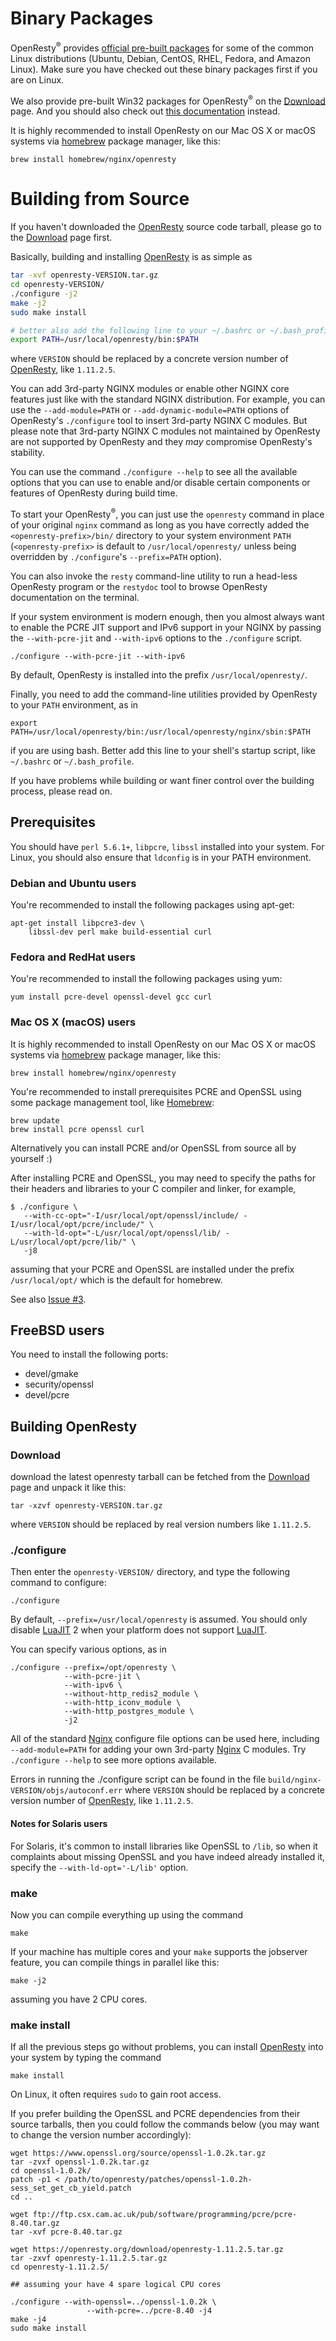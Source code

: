 <!---
    @title         Installation
    @creator       Yichun Zhang
    @created       2011-06-21 04:40 GMT
--->

# Binary Packages

OpenResty<sup>&reg;</sup> provides [official pre-built packages](linux-packages.html) for some of the common
Linux distributions (Ubuntu, Debian, CentOS, RHEL, Fedora, and Amazon Linux).
Make sure you have checked out these binary packages first if you are on Linux.

We also provide pre-built Win32 packages for OpenResty<sup>&reg;</sup> on the [Download](download.html) page. And you should
also check out [this documentation](https://github.com/openresty/openresty/blob/master/doc/README-win32.md#readme) instead.

It is highly recommended to install OpenResty on our Mac OS X or macOS systems via [homebrew](https://brew.sh/) package manager, like this:

```
brew install homebrew/nginx/openresty
```

# Building from Source

If you haven't downloaded the [OpenResty](openresty.html) source code tarball,
please go to the [Download](download.html) page first.

Basically, building and installing [OpenResty](openresty.html) is as simple
as

```bash
tar -xvf openresty-VERSION.tar.gz
cd openresty-VERSION/
./configure -j2
make -j2
sudo make install

# better also add the following line to your ~/.bashrc or ~/.bash_profile file.
export PATH=/usr/local/openresty/bin:$PATH
```

where `VERSION` should be replaced by a concrete version number of [OpenResty](openresty.html),
like `1.11.2.5`.

You can add 3rd-party NGINX modules or enable other NGINX core features just like with the standard
NGINX distribution. For example, you can use the `--add-module=PATH` or `--add-dynamic-module=PATH` options
of OpenResty's `./configure` tool to insert 3rd-party NGINX C modules. But please note that 3rd-party NGINX C modules
not maintained by OpenResty are not supported by OpenResty and they *may* compromise OpenResty's stability.

You can use the command `./configure --help` to see all the available options that you can use to
enable and/or disable certain components or features of OpenResty during build time.

To start your OpenResty<sup>&reg;</sup>, you can just use the `openresty` command in place of your original `nginx`
command as long as you have correctly added the `<openresty-prefix>/bin/` directory to your system
environment `PATH` (`<openresty-prefix>` is default to `/usr/local/openresty/` unless being overridden
by `./configure`'s `--prefix=PATH` option).

You can also invoke the `resty` command-line utility to run a head-less OpenResty program
or the `restydoc` tool to browse OpenResty documentation on the terminal.

If your system environment is modern enough, then you almost always want to
enable the PCRE JIT support and IPv6 support in your NGINX by passing the `--with-pcre-jit` and
`--with-ipv6` options to the `./configure` script.

```
./configure --with-pcre-jit --with-ipv6
```

By default, OpenResty is installed into the prefix `/usr/local/openresty/`.

Finally, you need to add the command-line utilities provided by OpenResty to your
`PATH` environment, as in

```
export PATH=/usr/local/openresty/bin:/usr/local/openresty/nginx/sbin:$PATH
```

if you are using bash. Better add this line to your shell's startup script, like `~/.bashrc`
or `~/.bash_profile`.

If you have problems while building or want finer control over the building
process, please read on.

## Prerequisites

You should have `perl 5.6.1+`, `libpcre`, `libssl` installed
into your system. For Linux, you should also ensure that `ldconfig` is in your
PATH environment.

### Debian and Ubuntu users

You're recommended to install the following packages using apt-get:

```
apt-get install libpcre3-dev \
    libssl-dev perl make build-essential curl
```


### Fedora and RedHat users

You're recommended to install the following packages using yum:

```
yum install pcre-devel openssl-devel gcc curl
```


### Mac OS X (macOS) users

It is highly recommended to install OpenResty on our Mac OS X or macOS systems via [homebrew](https://brew.sh/) package manager, like this:

```
brew install homebrew/nginx/openresty
```

You're recommended to install prerequisites PCRE and OpenSSL using some package
management tool, like [Homebrew](http://mxcl.github.com/homebrew/):

```
brew update
brew install pcre openssl curl
```

Alternatively you can install PCRE and/or OpenSSL from source all by yourself
:)

After installing PCRE and OpenSSL, you may need to specify the paths for their
headers and libraries to your C compiler and linker, for example,

```
$ ./configure \
   --with-cc-opt="-I/usr/local/opt/openssl/include/ -I/usr/local/opt/pcre/include/" \
   --with-ld-opt="-L/usr/local/opt/openssl/lib/ -L/usr/local/opt/pcre/lib/" \
   -j8
```

assuming that your PCRE and OpenSSL are installed under the prefix `/usr/local/opt/` which
is the default for homebrew.

See also [Issue #3](https://github.com/agentzh/openresty/issues/3).


## FreeBSD users

You need to install the following ports:
* devel/gmake
* security/openssl
* devel/pcre


## Building OpenResty


### Download

download the latest openresty tarball can be fetched from the [Download](download.html) page
and unpack it like this:

```
tar -xzvf openresty-VERSION.tar.gz
```

where `VERSION` should be replaced by real version numbers like `1.11.2.5`.


### ./configure

Then enter the `openresty-VERSION/` directory, and type the following command
to configure:

```
./configure
```

By default, `--prefix=/usr/local/openresty` is assumed. You should only disable
[LuaJIT](luajit.html) 2 when your platform does not support [LuaJIT](luajit.html).

You can specify various options, as in

```
./configure --prefix=/opt/openresty \
            --with-pcre-jit \
            --with-ipv6 \
            --without-http_redis2_module \
            --with-http_iconv_module \
            --with-http_postgres_module \
            -j2
```

All of the standard [Nginx](nginx.html) configure file options can be used here,
including `--add-module=PATH` for adding your own 3rd-party [Nginx](nginx.html) C
modules. Try `./configure --help` to see more options available.

Errors in running the ./configure script can be found in the file `build/nginx-VERSION/objs/autoconf.err` where
`VERSION` should be replaced by a concrete version number of [OpenResty](openresty.html),
like `1.11.2.5`.


#### Notes for Solaris users

For Solaris, it's common to install libraries like OpenSSL to `/lib`, so when
it complaints about missing OpenSSL and you have indeed already installed it,
specify the `--with-ld-opt='-L/lib'` option.


### make

Now you can compile everything up using the command

```
make
```

If your machine has multiple cores and your `make` supports the jobserver feature,
you can compile things in parallel like this:

```
make -j2
```

assuming you have 2 CPU cores.


### make install

If all the previous steps go without problems, you can install [OpenResty](openresty.html) into
your system by typing the command

```
make install
```

On Linux, it often requires `sudo` to gain root access.

If you prefer building the OpenSSL and PCRE dependencies from their source tarballs,
then you could follow the commands below (you may want to change the version
number accordingly):


```
wget https://www.openssl.org/source/openssl-1.0.2k.tar.gz
tar -zvxf openssl-1.0.2k.tar.gz
cd openssl-1.0.2k/
patch -p1 < /path/to/openresty/patches/openssl-1.0.2h-sess_set_get_cb_yield.patch
cd ..

wget ftp://ftp.csx.cam.ac.uk/pub/software/programming/pcre/pcre-8.40.tar.gz
tar -xvf pcre-8.40.tar.gz

wget https://openresty.org/download/openresty-1.11.2.5.tar.gz
tar -zxvf openresty-1.11.2.5.tar.gz
cd openresty-1.11.2.5/

## assuming your have 4 spare logical CPU cores

./configure --with-openssl=../openssl-1.0.2k \
                 --with-pcre=../pcre-8.40 -j4
make -j4
sudo make install
```
